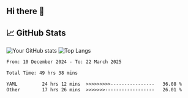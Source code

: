 ## Hi there 👋

## 📈 GitHub Stats
![Your GitHub stats](https://github-readme-stats.vercel.app/api?username=pcanham&show_icons=true&theme=radical&rank_icon=github)
![Top Langs](https://github-readme-stats.vercel.app/api/top-langs/?username=pcanham&theme=radical)


<!-- TECHNOLOGIES:START -->
<!-- TECHNOLOGIES:END -->

<!--START_SECTION:waka-->

```txt
From: 10 December 2024 - To: 22 March 2025

Total Time: 49 hrs 38 mins

YAML         24 hrs 12 mins  >>>>>>>>>----------------   36.08 %
Other        17 hrs 26 mins  >>>>>>>------------------   26.01 %
```

<!--END_SECTION:waka-->

